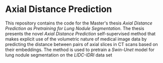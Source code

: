 # Axial Distance Prediction

This repository contains the code for the Master's thesis _Axial Distance Prediction as Pretraining for Lung Nodule Segmentation_. The thesis presents the novel _Axial Distance Prediction_ self-supervised method that makes explicit use of the volumetric nature of medical image data by predicting the distance between pairs of axial slices in CT scans based on their embeddings. The method is used to pretrain a _Swin-Unet_ model for lung nodule segmentation on the _LIDC-IDRI_ data set


